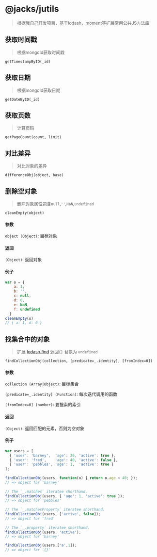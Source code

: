 # @jacks/jutils

> 根据我自己开发项目，基于lodash，moment等扩展常用公共JS方法库

## 获取时间戳

> 根据mongoId获取时间戳

```
getTimestampByID(_id)
```

## 获取日期

> 根据mongoId获取日期

```
getDateByID(_id)
```

## 获取页数

> 计算页码

```
getPageCount(count, limit)
```

## 对比差异

> 对比对象的差异

```
differenceObj(object, base)
```
## 删除空对象

> 删除对象属性包含`null`,`''`,`NaN`,`undefined`

```
cleanEmpty(object)
```
#### 参数
`object (Object)`: 目标对象

#### 返回 
`(Object)`: 返回对象

#### 例子
```js
var o = {
    a: 1,
    b: '',
    c: null,
    d: 0,
    e: NaN,
    f: undefined
  }
cleanEmpty(o)
// { a: 1, d: 0 }
```

## 找集合中的对象
> 扩展 [lodash.find](https://lodash.com/docs/4.17.11#find) 返回`{}`
> 替换为 `undefined`

```
findCollectionObj(collection, [predicate=_.identity], [fromIndex=0])
```

#### 参数 
`collection (Array|Object)`: 目标集合

`[predicate=_.identity] (Function)`: 每次迭代调用的函数

`[fromIndex=0] (number)`: 要搜索的索引

#### 返回
`(Object)`: 返回匹配的元素，否则为空对象

#### 例子
```js
var users = [
  { 'user': 'barney',  'age': 36, 'active': true },
  { 'user': 'fred',    'age': 40, 'active': false },
  { 'user': 'pebbles', 'age': 1,  'active': true }
];
 
findCollectionObj(users, function(o) { return o.age < 40; });
// => object for 'barney'
 
// The `_.matches` iteratee shorthand.
findCollectionObj(users, { 'age': 1, 'active': true });
// => object for 'pebbles'
 
// The `_.matchesProperty` iteratee shorthand.
findCollectionObj(users, ['active', false]);
// => object for 'fred'
 
// The `_.property` iteratee shorthand.
findCollectionObj(users, 'active');
// => object for 'barney'

findCollectionObj(users,['a',1]);
// => object for '{}'
```